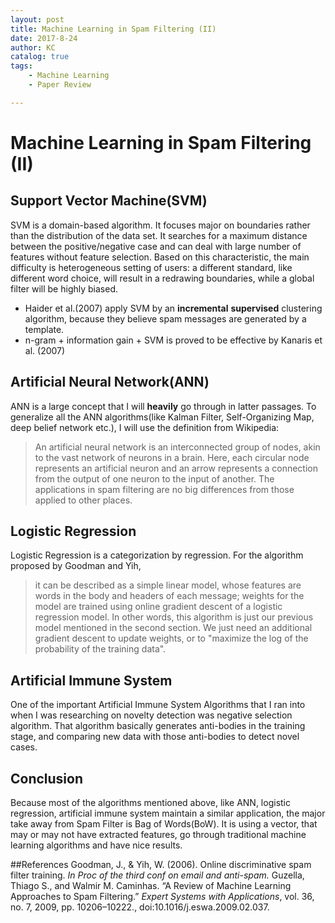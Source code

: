 ```yaml
---
layout: post
title: Machine Learning in Spam Filtering (II)
date: 2017-8-24
author: KC
catalog: true
tags:
    - Machine Learning
    - Paper Review

---
```


# Machine Learning in Spam Filtering (II)

## Support Vector Machine(SVM)
SVM is a domain-based algorithm. It focuses major on boundaries rather than the distribution of the data set. It searches for a maximum distance between the positive/negative case and can deal with large number of features without feature selection. Based on this characteristic, the main difficulty is heterogeneous setting of users: a different standard, like different word choice, will result in a redrawing boundaries, while a global filter will be highly biased. 

* Haider et al.(2007) apply SVM by an **incremental** **supervised** clustering algorithm, because they believe spam messages are generated by a template. 
* n-gram + information gain + SVM is proved to be effective by Kanaris et al. (2007)


## Artificial Neural Network(ANN)
ANN is a large concept that I will **heavily** go through in latter passages. To generalize all the ANN algorithms(like Kalman Filter, Self-Organizing Map, deep belief network etc.), I will use the definition from Wikipedia:
>An artificial neural network is an interconnected group of nodes, akin to the vast network of neurons in a brain. Here, each circular node represents an artificial neuron and an arrow represents a connection from the output of one neuron to the input of another.
The applications in spam filtering are no big differences from those applied to other places. 

## Logistic Regression
Logistic Regression is a categorization by regression. For the algorithm proposed by Goodman and Yih, 
>it can be described as a simple linear model, whose features are words in the body and headers of each message; weights for the model are trained using online gradient descent of a logistic regression model.
In other words, this algorithm is just our previous model mentioned in the second section. We just need an additional gradient descent to update weights, or to "maximize the log of the probability of the training data". 

## Artificial Immune System 
One of the important Artificial Immune System Algorithms that I ran into when I was researching on novelty detection was negative selection algorithm. That algorithm basically generates anti-bodies
in the training stage, and comparing new data with those anti-bodies to detect novel cases. 

## Conclusion 
Because most of the algorithms mentioned above, like ANN, logistic regression, artificial immune system maintain a similar application, the major take away from Spam Filter is Bag of Words(BoW). It is using a vector, that may or may not have extracted features, go through traditional machine learning algorithms and have nice results.  

##References
Goodman, J., & Yih, W. (2006). Online discriminative spam filter training. _In Proc of
the third conf on email and anti-spam._
Guzella, Thiago S., and Walmir M. Caminhas. “A Review of Machine Learning Approaches to Spam Filtering.” _Expert Systems with Applications_, vol. 36, no. 7, 2009, pp. 10206–10222., doi:10.1016/j.eswa.2009.02.037. 